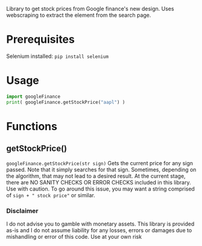 Library to get stock prices from Google finance's new design.
Uses webscraping to extract the element from the search page.

# Prerequisites
Selenium installed:
`pip install selenium`

# Usage
```python
import googleFinance
print( googleFinance.getStockPrice("aapl") )
```

# Functions
## getStockPrice()
`googleFinance.getStockPrice(str sign)`
Gets the current price for any sign passed.
Note that it simply searches for that sign. Sometimes, depending on the algorithm, that may not lead to a desired result.
At the current stage, there are NO SANITY CHECKS OR ERROR CHECKS included in this library. Use with caution.
To go around this issue, you may want a string comprised of `sign + " stock price"` or similar.

### Disclaimer
I do not advise you to gamble with monetary assets. This library is provided as-is and I do not assume liability for any losses, errors or damages due to mishandling or error of this code.
Use at your own risk